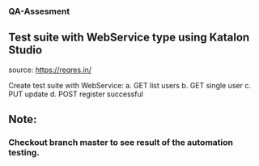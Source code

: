 ### QA-Assesment
## Test suite with WebService type using Katalon Studio


source: https://reqres.in/ 

Create test suite with WebService: 
a. GET list users
b. GET single user 
c. PUT update 
d. POST register successful 


## Note: 
### Checkout branch master to see result of the automation testing.
